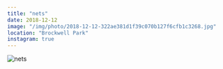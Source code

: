 ```yaml
---
title: "nets"
date: 2018-12-12
image: "/img/photo/2018-12-12-322ae381d1f39c070b127f6cfb1c3268.jpg"
location: "Brockwell Park"
instagram: true
---
```


![nets](/img/photo/2018-12-12-322ae381d1f39c070b127f6cfb1c3268.jpg)

